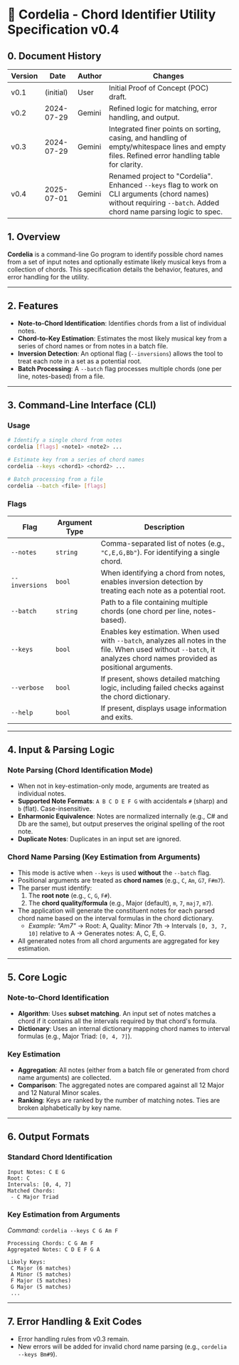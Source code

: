 # 🎵 Cordelia - Chord Identifier Utility Specification v0.4

## 0. Document History

| Version | Date       | Author | Changes                                                                                                                                                             |
|---------|------------|--------|---------------------------------------------------------------------------------------------------------------------------------------------------------------------|
| v0.1    | (initial)  | User   | Initial Proof of Concept (POC) draft.                                                                                                                               |
| v0.2    | 2024-07-29 | Gemini | Refined logic for matching, error handling, and output.                                                                                                             |
| v0.3    | 2024-07-29 | Gemini | Integrated finer points on sorting, casing, and handling of empty/whitespace lines and empty files. Refined error handling table for clarity.                      |
| v0.4    | 2025-07-01 | Gemini | Renamed project to "Cordelia". Enhanced `--keys` flag to work on CLI arguments (chord names) without requiring `--batch`. Added chord name parsing logic to spec. |

## 1. Overview

**Cordelia** is a command-line Go program to identify possible chord names from a set of input notes and optionally estimate likely musical keys from a collection of chords. This specification details the behavior, features, and error handling for the utility.

---

## 2. Features

* **Note-to-Chord Identification**: Identifies chords from a list of individual notes.
* **Chord-to-Key Estimation**: Estimates the most likely musical key from a series of chord names or from notes in a batch file.
* **Inversion Detection**: An optional flag (`--inversions`) allows the tool to treat each note in a set as a potential root.
* **Batch Processing**: A `--batch` flag processes multiple chords (one per line, notes-based) from a file.

---

## 3. Command-Line Interface (CLI)

### **Usage**

```bash
# Identify a single chord from notes
cordelia [flags] <note1> <note2> ...

# Estimate key from a series of chord names
cordelia --keys <chord1> <chord2> ...

# Batch processing from a file
cordelia --batch <file> [flags]
```

### **Flags**

| Flag           | Argument Type | Description                                                                                                                                                           |
|----------------|---------------|-----------------------------------------------------------------------------------------------------------------------------------------------------------------------|
| `--notes`      | `string`      | Comma-separated list of notes (e.g., `"C,E,G,Bb"`). For identifying a single chord.                                                                                   |
| `--inversions` | `bool`        | When identifying a chord from notes, enables inversion detection by treating each note as a potential root.                                                           |
| `--batch`      | `string`      | Path to a file containing multiple chords (one chord per line, notes-based).                                                                                          |
| `--keys`       | `bool`        | Enables key estimation. When used with `--batch`, analyzes all notes in the file. When used without `--batch`, it analyzes chord names provided as positional arguments. |
| `--verbose`    | `bool`        | If present, shows detailed matching logic, including failed checks against the chord dictionary.                                                                      |
| `--help`       | `bool`        | If present, displays usage information and exits.                                                                                                                     |

---

## 4. Input & Parsing Logic

### **Note Parsing (Chord Identification Mode)**

* When not in key-estimation-only mode, arguments are treated as individual notes.
* **Supported Note Formats**: `A B C D E F G` with accidentals `#` (sharp) and `b` (flat). Case-insensitive.
* **Enharmonic Equivalence**: Notes are normalized internally (e.g., C# and Db are the same), but output preserves the original spelling of the root note.
* **Duplicate Notes**: Duplicates in an input set are ignored.

### **Chord Name Parsing (Key Estimation from Arguments)**

* This mode is active when `--keys` is used **without** the `--batch` flag.
* Positional arguments are treated as **chord names** (e.g., `C`, `Am`, `G7`, `F#m7`).
* The parser must identify:
    1.  The **root note** (e.g., `C`, `G`, `F#`).
    2.  The **chord quality/formula** (e.g., Major (default), `m`, `7`, `maj7`, `m7`).
* The application will generate the constituent notes for each parsed chord name based on the interval formulas in the chord dictionary.
    * *Example: "Am7"* -> Root: A, Quality: Minor 7th -> Intervals `[0, 3, 7, 10]` relative to A -> Generates notes: A, C, E, G.
* All generated notes from all chord arguments are aggregated for key estimation.

---

## 5. Core Logic

### **Note-to-Chord Identification**

* **Algorithm**: Uses **subset matching**. An input set of notes matches a chord if it contains all the intervals required by that chord's formula.
* **Dictionary**: Uses an internal dictionary mapping chord names to interval formulas (e.g., Major Triad: `[0, 4, 7]`).

### **Key Estimation**

* **Aggregation**: All notes (either from a batch file or generated from chord name arguments) are collected.
* **Comparison**: The aggregated notes are compared against all 12 Major and 12 Natural Minor scales.
* **Ranking**: Keys are ranked by the number of matching notes. Ties are broken alphabetically by key name.

---

## 6. Output Formats

### **Standard Chord Identification**

```
Input Notes: C E G
Root: C
Intervals: [0, 4, 7]
Matched Chords:
 - C Major Triad
```

### **Key Estimation from Arguments**

*Command:* `cordelia --keys C G Am F`
```
Processing Chords: C G Am F
Aggregated Notes: C D E F G A

Likely Keys:
 C Major (6 matches)
 A Minor (5 matches)
 F Major (5 matches)
 G Major (5 matches)
 ...
```

---

## 7. Error Handling & Exit Codes

* Error handling rules from v0.3 remain.
* New errors will be added for invalid chord name parsing (e.g., `cordelia --keys Bm#9`).

